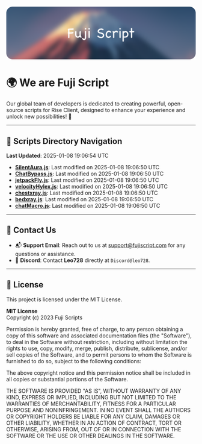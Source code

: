 ![Banner](.github/b.webp)

# 🌍 **We are Fuji Script**

Our global team of developers is dedicated to creating powerful, open-source scripts for Rise Client, designed to enhance your experience and unlock new possibilities! 🌟

---
<!-- SCRIPTS_NAVIGATION_START -->
## 📂 **Scripts Directory Navigation**

**Last Updated**: 2025-01-08 19:06:54 UTC

- **[SilentAura.js](scripts/SilentAura.js)**: Last modified on 2025-01-08 19:06:50 UTC
- **[ChatBypass.js](scripts/ChatBypass.js)**: Last modified on 2025-01-08 19:06:50 UTC
- **[jetpackFly.js](scripts/jetpackFly.js)**: Last modified on 2025-01-08 19:06:50 UTC
- **[velocityHylex.js](scripts/velocityHylex.js)**: Last modified on 2025-01-08 19:06:50 UTC
- **[chestxray.js](scripts/chestxray.js)**: Last modified on 2025-01-08 19:06:50 UTC
- **[bedxray.js](scripts/bedxray.js)**: Last modified on 2025-01-08 19:06:50 UTC
- **[chatMacro.js](scripts/chatMacro.js)**: Last modified on 2025-01-08 19:06:50 UTC

<!-- SCRIPTS_NAVIGATION_END -->

---

## 💬 **Contact Us**  
- 📬 **Support Email**: Reach out to us at [support@fujiscript.com](mailto:support@fujiscript.com) for any questions or assistance.  
- 💬 **Discord**: Contact **Leo728** directly at `Discord@leo728`.

---

## 📜 **License**

This project is licensed under the MIT License.  

**MIT License**  
Copyright (c) 2023 Fuji Scripts  

Permission is hereby granted, free of charge, to any person obtaining a copy of this software and associated documentation files (the "Software"), to deal in the Software without restriction, including without limitation the rights to use, copy, modify, merge, publish, distribute, sublicense, and/or sell copies of the Software, and to permit persons to whom the Software is furnished to do so, subject to the following conditions:  

The above copyright notice and this permission notice shall be included in all copies or substantial portions of the Software.  

THE SOFTWARE IS PROVIDED "AS IS", WITHOUT WARRANTY OF ANY KIND, EXPRESS OR IMPLIED, INCLUDING BUT NOT LIMITED TO THE WARRANTIES OF MERCHANTABILITY, FITNESS FOR A PARTICULAR PURPOSE AND NONINFRINGEMENT. IN NO EVENT SHALL THE AUTHORS OR COPYRIGHT HOLDERS BE LIABLE FOR ANY CLAIM, DAMAGES OR OTHER LIABILITY, WHETHER IN AN ACTION OF CONTRACT, TORT OR OTHERWISE, ARISING FROM, OUT OF OR IN CONNECTION WITH THE SOFTWARE OR THE USE OR OTHER DEALINGS IN THE SOFTWARE.  
